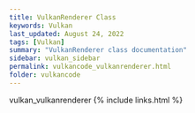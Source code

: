 ```yaml
---
title: VulkanRenderer Class
keywords: Vulkan
last_updated: August 24, 2022
tags: [Vulkan]
summary: "VulkanRenderer class documentation"
sidebar: vulkan_sidebar
permalink: vulkancode_vulkanrenderer.html
folder: vulkancode
---
```


vulkan_vulkanrenderer
{% include links.html %}
